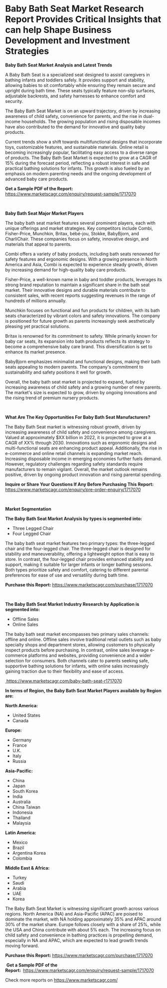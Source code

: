 <p><h1>Baby Bath Seat Market Research Report Provides Critical Insights that can help Shape Business Development and Investment Strategies</h1></p><p><strong>Baby Bath Seat Market Analysis and Latest Trends</strong></p>
<p><p>A Baby Bath Seat is a specialized seat designed to assist caregivers in bathing infants and toddlers safely. It provides support and stability, allowing babies to sit comfortably while ensuring they remain secure and upright during bath time. These seats typically feature non-slip surfaces, adjustable backrests, and safety harnesses to enhance comfort and security. </p><p>The Baby Bath Seat Market is on an upward trajectory, driven by increasing awareness of child safety, convenience for parents, and the rise in dual-income households. The growing population and rising disposable incomes have also contributed to the demand for innovative and quality baby products. </p><p>Current trends show a shift towards multifunctional designs that incorporate toys, customizable features, and sustainable materials. Online retail is becoming increasingly popular, facilitating easy access to a diverse range of products. The Baby Bath Seat Market is expected to grow at a CAGR of 15% during the forecast period, reflecting a robust interest in safe and practical bathing solutions for infants. This growth is also fueled by an emphasis on modern parenting needs and the ongoing development of advanced baby care products.</p></p>
<p><strong>Get a Sample PDF of the Report:&nbsp;</strong> <a href="https://www.marketscagr.com/enquiry/request-sample/1717070?utm_campaign=2822&utm_medium=2&utm_source=Github&utm_content=ia&utm_term=25032025&utm_id=baby-bath-seat">https://www.marketscagr.com/enquiry/request-sample/1717070</a></p>
<p>&nbsp;</p>
<p><strong>Baby Bath Seat Major Market Players</strong></p>
<p><p>The baby bath seat market features several prominent players, each with unique offerings and market strategies. Key competitors include Combi, Fisher-Price, Munchkin, Britax, bébé-jou, Stokke, BabyBjorn, and CharliChair. These companies focus on safety, innovative design, and materials that appeal to parents.</p><p>Combi offers a variety of baby products, including bath seats renowned for safety features and ergonomic designs. With a growing presence in North America and Asia, Combi is expected to experience steady growth, driven by increasing demand for high-quality baby care products.</p><p>Fisher-Price, a well-known name in baby and toddler products, leverages its strong brand reputation to maintain a significant share in the bath seat market. Their innovative designs and durable materials contribute to consistent sales, with recent reports suggesting revenues in the range of hundreds of millions annually.</p><p>Munchkin focuses on functional and fun products for children, with its bath seats characterized by vibrant colors and safety innovations. The company is positioned for future growth as parents increasingly seek aesthetically pleasing yet practical solutions.</p><p>Britax is renowned for its commitment to safety. While primarily known for baby car seats, its expansion into bath products reflects its strategy to become a comprehensive baby care brand. This diversification is set to enhance its market presence.</p><p>BabyBjorn emphasizes minimalist and functional designs, making their bath seats appealing to modern parents. The company's commitment to sustainability and safety positions it well for growth.</p><p>Overall, the baby bath seat market is projected to expand, fueled by increasing awareness of child safety and a growing number of new parents. The market's size is expected to grow, driven by ongoing innovations and the rising trend of premium nursery products.</p></p>
<p>&nbsp;</p>
<p><strong>What Are The Key Opportunities For Baby Bath Seat Manufacturers?</strong></p>
<p><p>The Baby Bath Seat market is witnessing robust growth, driven by increasing awareness of child safety and convenience among caregivers. Valued at approximately $XX billion in 2022, it is projected to grow at a CAGR of XX% through 2030. Innovations such as ergonomic designs and multi-functional seats are enhancing product appeal. Additionally, the rise in e-commerce and online retail channels is expanding market reach. Increasing disposable income in emerging economies further fuels demand. However, regulatory challenges regarding safety standards require manufacturers to remain vigilant. Overall, the market outlook remains positive, driven by ongoing product innovation and rising parental spending.</p></p>
<p><strong>Inquire or Share Your Questions If Any Before Purchasing This Report:</strong> <a href="https://www.marketscagr.com/enquiry/pre-order-enquiry/1717070?utm_campaign=2822&utm_medium=2&utm_source=Github&utm_content=ia&utm_term=25032025&utm_id=baby-bath-seat">https://www.marketscagr.com/enquiry/pre-order-enquiry/1717070</a></p>
<p>&nbsp;</p>
<p><strong>Market Segmentation</strong></p>
<p><strong>The Baby Bath Seat Market Analysis by types is segmented into:</strong></p>
<p><ul><li>Three Legged Chair</li><li>Four Legged Chair</li></ul></p>
<p><p>The baby bath seat market features two primary types: the three-legged chair and the four-legged chair. The three-legged chair is designed for stability and maneuverability, offering a lightweight option that is easy to store. In contrast, the four-legged chair provides enhanced stability and support, making it suitable for larger infants or longer bathing sessions. Both types prioritize safety and comfort, catering to different parental preferences for ease of use and versatility during bath time.</p></p>
<p><strong>Purchase this Report:&nbsp;</strong><a href="https://www.marketscagr.com/purchase/1717070?utm_campaign=2822&utm_medium=2&utm_source=Github&utm_content=ia&utm_term=25032025&utm_id=baby-bath-seat">https://www.marketscagr.com/purchase/1717070</a></p>
<p>&nbsp;</p>
<p><strong>The Baby Bath Seat Market Industry Research by Application is segmented into:</strong></p>
<p><ul><li>Offline Sales</li><li>Online Sales</li></ul></p>
<p><p>The baby bath seat market encompasses two primary sales channels: offline and online. Offline sales involve traditional retail outlets such as baby specialty shops and department stores, allowing customers to physically inspect products before purchasing. In contrast, online sales leverage e-commerce platforms and websites, providing convenience and a wider selection for consumers. Both channels cater to parents seeking safe, supportive bathing solutions for infants, with online sales increasingly gaining traction due to their flexibility and ease of access.</p></p>
<p><a href="https://www.marketscagr.com/baby-bath-seat-r1717070?utm_campaign=2822&utm_medium=2&utm_source=Github&utm_content=ia&utm_term=25032025&utm_id=baby-bath-seat">&nbsp;https://www.marketscagr.com/baby-bath-seat-r1717070</a></p>
<p><strong>In terms of Region, the Baby Bath Seat Market Players available by Region are:</strong></p>
<p>
    <p> <strong> North America: </strong>
        <ul>
            <li>United States</li>
            <li>Canada</li>
        </ul>
        </p> 
    <p> <strong> Europe: </strong>
        <ul>
            <li>Germany</li>
            <li>France</li>
            <li>U.K.</li>
            <li>Italy</li>
            <li>Russia</li>
        </ul>
        </p> 
    <p> <strong> Asia-Pacific: </strong>
        <ul>
            <li>China</li>
            <li>Japan</li>
            <li>South Korea</li>
            <li>India</li>
            <li>Australia</li>
            <li>China Taiwan</li>
            <li>Indonesia</li>
            <li>Thailand</li>
            <li>Malaysia</li>
        </ul>
        </p> 
    <p> <strong> Latin America: </strong>
        <ul>
            <li>Mexico</li>
            <li>Brazil</li>
            <li>Argentina Korea</li>
            <li>Colombia</li>
        </ul>
        </p> 
    <p> <strong> Middle East & Africa: </strong>
        <ul>
            <li>Turkey</li>
            <li>Saudi</li>
            <li>Arabia</li>
            <li>UAE</li>
            <li>Korea</li>
        </ul>
    </p>
    </p>
<p><p>The Baby Bath Seat Market is witnessing significant growth across various regions. North America (NA) and Asia-Pacific (APAC) are poised to dominate the market, with NA holding approximately 35% and APAC around 30% of the market share. Europe follows closely with a share of 25%, while the USA and China contribute with about 5% each. The increasing focus on child safety and convenience in bathing practices is propelling demand, especially in NA and APAC, which are expected to lead growth trends moving forward.</p></p>
<p><strong>Purchase this Report: </strong><a href="https://www.marketscagr.com/purchase/1717070?utm_campaign=2822&utm_medium=2&utm_source=Github&utm_content=ia&utm_term=25032025&utm_id=baby-bath-seat">https://www.marketscagr.com/purchase/1717070</a></p>
<p>&nbsp;<strong>Get a Sample PDF of the Report:&nbsp;&nbsp;</strong><a href="https://www.marketscagr.com/enquiry/request-sample/1717070?utm_campaign=2822&utm_medium=2&utm_source=Github&utm_content=ia&utm_term=25032025&utm_id=baby-bath-seat">https://www.marketscagr.com/enquiry/request-sample/1717070</a></p>
<p><strong></strong></p>
<p>Check more reports on <a href="https://www.marketscagr.com/?utm_campaign=2822&utm_medium=2&utm_source=Github&utm_content=ia&utm_term=25032025&utm_id=baby-bath-seat">https://www.marketscagr.com/</a></p>